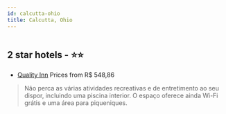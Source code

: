 ```yaml
---
id: calcutta-ohio
title: Calcutta, Ohio
---
```


<center><img src="https://i.travelapi.com/hotels/1000000/570000/560300/560222/78f6f97e_z.jpg" alt="" /></center>


##  2 star hotels - ⭐️⭐️

-    [Quality Inn](https://us.hurb.com/hotels/calcutta/quality-inn-HT-IZL3?cmp=18055) Prices from R$ 548,86
   > Não perca as várias atividades recreativas e de entretimento ao seu dispor, incluindo uma piscina interior. O espaço oferece ainda Wi-Fi grátis e uma área para piqueniques.

